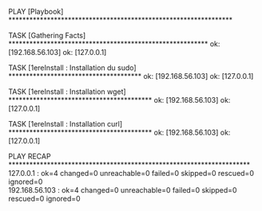 
PLAY [Playbook] ****************************************************************

TASK [Gathering Facts] *********************************************************
ok: [192.168.56.103]
ok: [127.0.0.1]

TASK [1ereInstall : Installation du sudo] **************************************
ok: [192.168.56.103]
ok: [127.0.0.1]

TASK [1ereInstall : Installation wget] *****************************************
ok: [192.168.56.103]
ok: [127.0.0.1]

TASK [1ereInstall : Installation curl] *****************************************
ok: [192.168.56.103]
ok: [127.0.0.1]

PLAY RECAP *********************************************************************
127.0.0.1                  : ok=4    changed=0    unreachable=0    failed=0    skipped=0    rescued=0    ignored=0   
192.168.56.103             : ok=4    changed=0    unreachable=0    failed=0    skipped=0    rescued=0    ignored=0   

